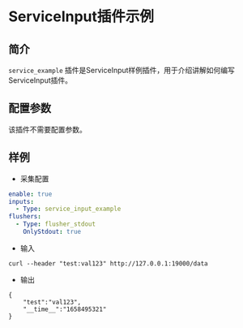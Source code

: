 # ServiceInput插件示例

## 简介
`service_example` 插件是ServiceInput样例插件，用于介绍讲解如何编写ServiceInput插件。

## 配置参数
该插件不需要配置参数。

## 样例

* 采集配置
```yaml
enable: true
inputs:
  - Type: service_input_example
flushers:
  - Type: flusher_stdout
    OnlyStdout: true  
```

* 输入
```
curl --header "test:val123" http://127.0.0.1:19000/data
```

* 输出
```
{
	"test":"val123",
	"__time__":"1658495321"
}
```